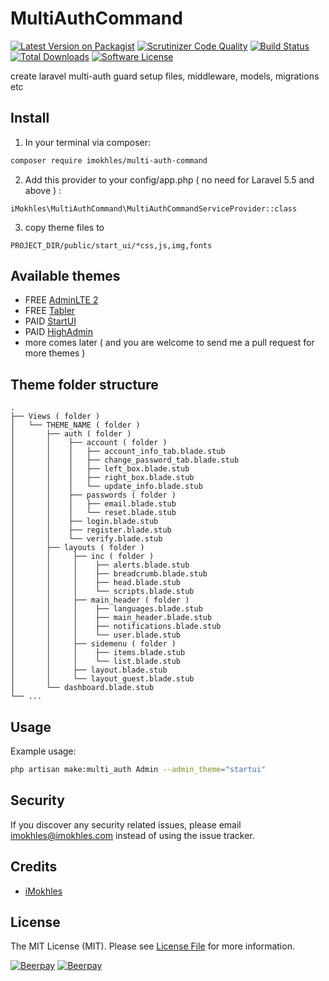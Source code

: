 # MultiAuthCommand

[![Latest Version on Packagist][ico-version]][link-packagist]
[![Scrutinizer Code Quality][ico-code-quality]][link-code-quality]
[![Build Status](https://scrutinizer-ci.com/g/iMokhles/MultiAuthCommand/badges/build.png?b=master)](https://scrutinizer-ci.com/g/iMokhles/MultiAuthCommand/build-status/master)
[![Total Downloads][ico-downloads]][link-downloads]
[![Software License][ico-license]](LICENSE.md)

create laravel multi-auth guard setup files, middleware, models, migrations etc

## Install

1. In your terminal via composer:

``` bash
composer require imokhles/multi-auth-command
```

2. Add this provider to your config/app.php ( no need for Laravel 5.5 and above ) :
```
iMokhles\MultiAuthCommand\MultiAuthCommandServiceProvider::class
```

3. copy theme files to 
```
PROJECT_DIR/public/start_ui/*css,js,img,fonts
```

## Available themes

* FREE [AdminLTE 2](https://adminlte.io/themes/AdminLTE/index2.html)
* FREE [Tabler](https://preview.tabler.io/)
* PAID [StartUI](https://themeforest.net/item/startui-premium-bootstrap-4-admin-dashboard-template/15228250?ref=themesanytime)
* PAID [HighAdmin](https://themeforest.net/item/highdmin-responsive-bootstrap-4-admin-dashboard/21233941)
* more comes later ( and you are welcome to send me a pull request for more themes )

## Theme folder structure 

    .
    ├── Views ( folder )
    │   └── THEME_NAME ( folder )
    │       ├── auth ( folder )
    │       │    ├── account ( folder )
    │       │    │   ├── account_info_tab.blade.stub
    │       │    │   ├── change_password_tab.blade.stub
    │       │    │   ├── left_box.blade.stub
    │       │    │   ├── right_box.blade.stub
    │       │    │   └── update_info.blade.stub
    │       │    ├── passwords ( folder )
    │       │    │   ├── email.blade.stub
    │       │    │   └── reset.blade.stub
    │       │    ├── login.blade.stub
    │       │    ├── register.blade.stub
    │       │    └── verify.blade.stub
    │       ├── layouts ( folder )
    │       │     ├── inc ( folder )
    │       │     │    ├── alerts.blade.stub
    │       │     │    ├── breadcrumb.blade.stub
    │       │     │    ├── head.blade.stub
    │       │     │    └── scripts.blade.stub
    │       │     ├── main_header ( folder )
    │       │     │    ├── languages.blade.stub
    │       │     │    ├── main_header.blade.stub
    │       │     │    ├── notifications.blade.stub
    │       │     │    └── user.blade.stub
    │       │     ├── sidemenu ( folder )
    │       │     │    ├── items.blade.stub
    │       │     │    └── list.blade.stub
    │       │     ├── layout.blade.stub
    │       │     └── layout_guest.blade.stub
    │       └── dashboard.blade.stub
    └── ...

## Usage

Example usage: 


``` bash
php artisan make:multi_auth Admin --admin_theme="startui"
```

## Security

If you discover any security related issues, please email imokhles@imokhles.com instead of using the issue tracker.

## Credits

- [iMokhles](http://github.com/imokhles)

## License

The MIT License (MIT). Please see [License File](LICENSE.md) for more information.

[ico-version]: https://img.shields.io/packagist/v/imokhles/multi-auth-command.svg?style=flat-square
[ico-license]: https://img.shields.io/badge/license-MIT-brightgreen.svg?style=flat-square
[ico-downloads]: https://img.shields.io/packagist/dt/imokhles/multi-auth-command.svg?style=flat-square
[ico-code-quality]: https://img.shields.io/scrutinizer/g/iMokhles/MultiAuthCommand.svg?style=flat-square

[link-packagist]: https://packagist.org/packages/imokhles/multi-auth-command
[link-downloads]: https://packagist.org/packages/imokhles/multi-auth-command
[link-author]: https://github.com/imokhles
[link-code-quality]: https://scrutinizer-ci.com/g/iMokhles/MultiAuthCommand

[![Beerpay](https://beerpay.io/iMokhles/MultiAuthCommand/badge.svg?style=beer-square)](https://beerpay.io/iMokhles/MultiAuthCommand)  [![Beerpay](https://beerpay.io/iMokhles/MultiAuthCommand/make-wish.svg?style=flat-square)](https://beerpay.io/iMokhles/MultiAuthCommand?focus=wish)
